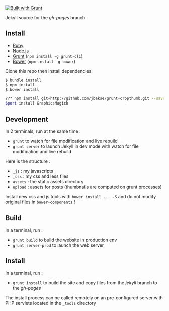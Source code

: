 [![Built with Grunt](https://cdn.gruntjs.com/builtwith.png)](http://gruntjs.com/)

Jekyll source for the *gh-pages* branch.

## Install

- [Ruby](http://www.ruby-lang.org/)
- [Node.js](http://nodejs.org/)
- [Grunt](http://gruntjs.com/) (`npm install -g grunt-cli`)
- [Bower](http://bower.io/) (`npm install -g bower`)

Clone this repo then install dependencies:

```bash
$ bundle install
$ npm install
$ bower install

??? npm install git+http://github.com/jbakse/grunt-cropthumb.git --save-dev ???
$port install GraphicsMagick
```

## Development

In 2 terminals, run at the same time :

- `grunt` to watch for file modification and live rebuild
- `grunt server` to launch Jekyll in dev mode with watch for file modification and live rebuild

Here is the structure :

- `_js` : my javascripts
- `_css` : my css and less files
- `assets` : the static assets directory
- `upload` : assets for posts (thumbnails are computed on grunt processes)

Install new css and js tools with `bower install ... -S` and do not modify original files in `bower-components` !

## Build

In a terminal, run :

- `grunt build` to build the website in production env
- `grunt server-prod` to launch the web server


## Install

In a terminal, run :

- `grunt install` to build the site and copy files from the *jekyll* branch to the *gh-pages*

The install process can be called remotely on an pre-configured server with PHP servlets located in the `_tools` directory
